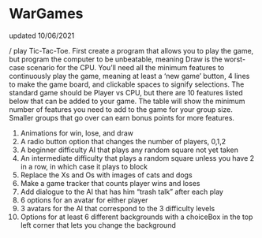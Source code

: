 # WarGames
updated 10/06/2021

/ play Tic-Tac-Toe. First create a program that allows you to play the game, but program the computer to be unbeatable, meaning Draw is the worst-case scenario for the CPU. You’ll need all the minimum features to continuously play the game, meaning at least a ‘new game’ button, 4 lines to make the game board, and clickable spaces to signify selections. The standard game should be Player vs CPU, but there are 10 features listed below that can be added to your game. The table will show the minimum number of features you need to add to the game for your group size. Smaller groups that go over can earn bonus points for more features.
 
 
1.	Animations for win, lose, and draw
2.	A radio button option that changes the number of players, 0,1,2
3.	A beginner difficulty AI that plays any random square not yet taken
4.	An intermediate difficulty that plays a random square unless you have 2 in a row, in which case it plays to block
5.	Replace the Xs and Os with images of cats and dogs
6.	Make a game tracker that counts player wins and loses
7.	Add dialogue to the AI that has him “trash talk” after each play
8.	6 options for an avatar for either player 
9.	3 avatars for the AI that correspond to the 3 difficulty levels
10.	Options for at least 6 different backgrounds with a choiceBox in the top left corner that lets you change the background


